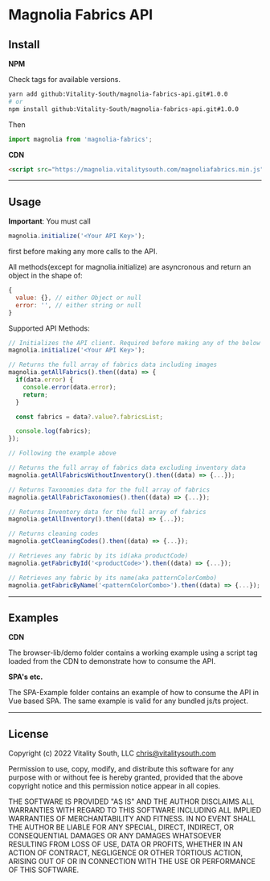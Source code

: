 # Magnolia Fabrics API

## Install
**NPM**

Check tags for available versions.

```bash
yarn add github:Vitality-South/magnolia-fabrics-api.git#1.0.0
# or
npm install github:Vitality-South/magnolia-fabrics-api.git#1.0.0
```
Then
```javascript
import magnolia from 'magnolia-fabrics';
```

**CDN**
```html
<script src="https://magnolia.vitalitysouth.com/magnoliafabrics.min.js"></script>
```

---

## Usage

**Important**: You must call 
```javascript
magnolia.initialize('<Your API Key>');
``` 
first before making any more calls to the API.


All methods(except for magnolia.initialize) are asyncronous and return an object in the shape of:
```javascript
{
  value: {}, // either Object or null
  error: '', // either string or null
}
```
Supported API Methods:
```javascript
// Initializes the API client. Required before making any of the below API calls.
magnolia.initialize('<Your API Key>');

// Returns the full array of fabrics data including images
magnolia.getAllFabrics().then((data) => {
  if(data.error) {
    console.error(data.error);
    return;
  }

  const fabrics = data?.value?.fabricsList;

  console.log(fabrics);
});

// Following the example above

// Returns the full array of fabrics data excluding inventory data
magnolia.getAllFabricsWithoutInventory().then((data) => {...});

// Returns Taxonomies data for the full array of fabrics
magnolia.getAllFabricTaxonomies().then((data) => {...});

// Returns Inventory data for the full array of fabrics
magnolia.getAllInventory().then((data) => {...});

// Returns cleaning codes
magnolia.getCleaningCodes().then((data) => {...});

// Retrieves any fabric by its id(aka productCode)
magnolia.getFabricById('<productCode>').then((data) => {...});

// Retrieves any fabric by its name(aka patternColorCombo)
magnolia.getFabricByName('<patternColorCombo>').then((data) => {...});
```

---

## Examples

**CDN**

The browser-lib/demo folder contains a working example using a script tag loaded from the CDN to demonstrate how to consume the API.

**SPA's etc.**

The SPA-Example folder contains an example of how to consume the API in Vue based SPA. The same example is valid for any bundled js/ts project.

---

## License

Copyright (c) 2022 Vitality South, LLC <chris@vitalitysouth.com>

Permission to use, copy, modify, and distribute this software for any
purpose with or without fee is hereby granted, provided that the above
copyright notice and this permission notice appear in all copies.

THE SOFTWARE IS PROVIDED "AS IS" AND THE AUTHOR DISCLAIMS ALL WARRANTIES
WITH REGARD TO THIS SOFTWARE INCLUDING ALL IMPLIED WARRANTIES OF
MERCHANTABILITY AND FITNESS. IN NO EVENT SHALL THE AUTHOR BE LIABLE FOR
ANY SPECIAL, DIRECT, INDIRECT, OR CONSEQUENTIAL DAMAGES OR ANY DAMAGES
WHATSOEVER RESULTING FROM LOSS OF USE, DATA OR PROFITS, WHETHER IN AN
ACTION OF CONTRACT, NEGLIGENCE OR OTHER TORTIOUS ACTION, ARISING OUT OF
OR IN CONNECTION WITH THE USE OR PERFORMANCE OF THIS SOFTWARE.